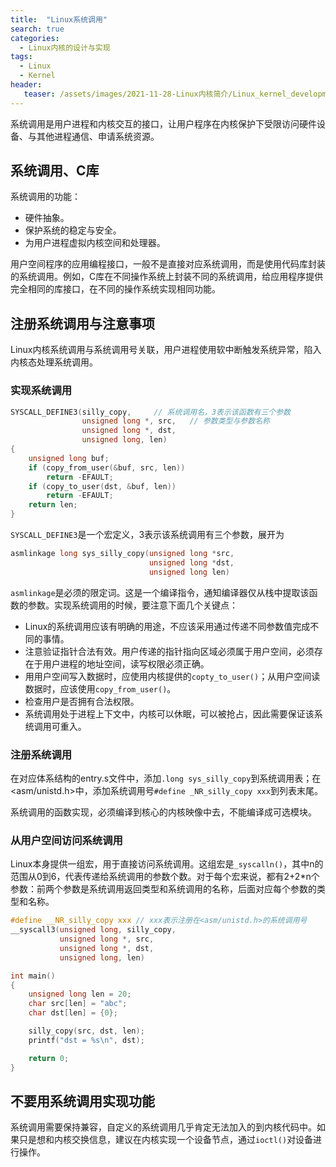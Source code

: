```yaml
---
title:  "Linux系统调用"
search: true
categories:
  - Linux内核的设计与实现
tags:
  - Linux
  - Kernel
header:
   teaser: /assets/images/2021-11-28-Linux内核简介/Linux_kernel_development.jpg
---
```


系统调用是用户进程和内核交互的接口，让用户程序在内核保护下受限访问硬件设备、与其他进程通信、申请系统资源。

## 系统调用、C库

系统调用的功能：

* 硬件抽象。
* 保护系统的稳定与安全。
* 为用户进程虚拟内核空间和处理器。

用户空间程序的应用编程接口，一般不是直接对应系统调用，而是使用代码库封装的系统调用。例如，C库在不同操作系统上封装不同的系统调用，给应用程序提供完全相同的库接口，在不同的操作系统实现相同功能。

## 注册系统调用与注意事项

Linux内核系统调用与系统调用号关联，用户进程使用软中断触发系统异常，陷入内核态处理系统调用。

### 实现系统调用

```c
SYSCALL_DEFINE3(silly_copy,     // 系统调用名，3表示该函数有三个参数
                unsigned long *, src,   // 参数类型与参数名称
                unsigned long *, dst,
                unsigned long, len)
{
    unsigned long buf;
    if (copy_from_user(&buf, src, len))
        return -EFAULT;
    if (copy_to_user(dst, &buf, len))
        return -EFAULT;
    return len;
}
```

`SYSCALL_DEFINE3`是一个宏定义，3表示该系统调用有三个参数，展开为
```c
asmlinkage long sys_silly_copy(unsigned long *src,
                               unsigned long *dst,
                               unsigned long len)
```
`asmlinkage`是必须的限定词。这是一个编译指令，通知编译器仅从栈中提取该函数的参数。实现系统调用的时候，要注意下面几个关键点：

* Linux的系统调用应该有明确的用途，不应该采用通过传递不同参数值完成不同的事情。
* 注意验证指针合法有效。用户传递的指针指向区域必须属于用户空间，必须存在于用户进程的地址空间，读写权限必须正确。
* 用用户空间写入数据时，应使用内核提供的`copty_to_user()`；从用户空间读数据时，应该使用`copy_from_user()`。
* 检查用户是否拥有合法权限。
* 系统调用处于进程上下文中，内核可以休眠，可以被抢占，因此需要保证该系统调用可重入。

### 注册系统调用

在对应体系结构的entry.s文件中，添加`.long sys_silly_copy`到系统调用表；在<asm/unistd.h>中，添加系统调用号`#define _NR_silly_copy xxx`到列表末尾。

系统调用的函数实现，必须编译到核心的内核映像中去，不能编译成可选模块。

### 从用户空间访问系统调用

Linux本身提供一组宏，用于直接访问系统调用。这组宏是`_syscalln()`，其中n的范围从0到6，代表传递给系统调用的参数个数。对于每个宏来说，都有2+2*n个参数：前两个参数是系统调用返回类型和系统调用的名称，后面对应每个参数的类型和名称。

```c
#define __NR_silly_copy xxx // xxx表示注册在<asm/unistd.h>的系统调用号
__syscall3(unsigned long, silly_copy,
           unsigned long *, src,
           unsigned long *, dst,
           unsigned long, len)

int main()
{
    unsigned long len = 20;
    char src[len] = "abc";
    char dst[len] = {0};

    silly_copy(src, dst, len);
    printf("dst = %s\n", dst);

    return 0;
}
```

## 不要用系统调用实现功能

系统调用需要保持兼容，自定义的系统调用几乎肯定无法加入的到内核代码中。如果只是想和内核交换信息，建议在内核实现一个设备节点，通过`ioctl()`对设备进行操作。
